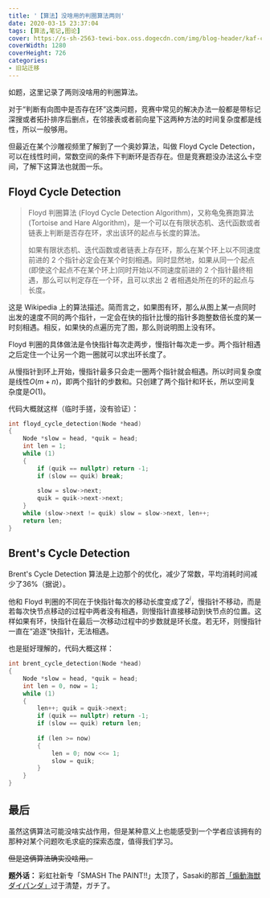 ```yaml
---
title: '【算法】没啥用的判圈算法两则'
date: 2020-03-15 23:37:04
tags: [算法,笔记,图论]
cover: https://s-sh-2563-tewi-box.oss.dogecdn.com/img/blog-header/kaf-city.jpg
coverWidth: 1280
coverHeight: 726
categories:
- 旧站迁移
---
```


如题，这里记录了两则没啥用的判圈算法。

<!-- more -->

对于“判断有向图中是否存在环”这类问题，竞赛中常见的解决办法一般都是带标记深搜或者拓扑排序后删点，在邻接表或者前向星下这两种方法的时间复杂度都是线性，所以一般够用。

但最近在某个沙雕视频里了解到了一个奥妙算法，叫做 Floyd Cycle Detection，可以在线性时间，常数空间的条件下判断环是否存在。但是竞赛题没办法这么卡空间，了解下这算法也就图一乐。

## Floyd Cycle Detection

> Floyd 判圈算法 (Floyd Cycle Detection Algorithm)，又称龟兔赛跑算法 (Tortoise and Hare Algorithm)，是一个可以在有限状态机、迭代函数或者链表上判断是否存在环，求出该环的起点与长度的算法。
>
> 如果有限状态机、迭代函数或者链表上存在环，那么在某个环上以不同速度前进的 2 个指针必定会在某个时刻相遇。同时显然地，如果从同一个起点(即使这个起点不在某个环上)同时开始以不同速度前进的 2 个指针最终相遇，那么可以判定存在一个环，且可以求出 2 者相遇处所在的环的起点与长度。

这是 Wikipedia 上的算法描述。简而言之，如果图有环，那么从图上某一点同时出发的速度不同的两个指针，一定会在快的指针比慢的指针多跑整数倍长度的某一时刻相遇。相反，如果快的点遍历完了图，那么则说明图上没有环。

Floyd 判圈的具体做法是令快指针每次走两步，慢指针每次走一步。两个指针相遇之后定住一个让另一个跑一圈就可以求出环长度了。

从慢指针到环上开始，慢指针最多只会走一圈两个指针就会相遇。所以时间复杂度是线性$O(m+n)$，即两个指针的步数和。只创建了两个指针和环长，所以空间复杂度是$O(1)$。

代码大概就这样（临时手搓，没有验证）：

```c++
int floyd_cycle_detection(Node *head)
{
    Node *slow = head, *quik = head;
    int len = 1;
    while (1)
    {
        if (quik == nullptr) return -1;
        if (slow == quik) break;
        
        slow = slow->next;
        quik = quik->next->next;
    }
    while (slow->next != quik) slow = slow->next, len++;
    return len;
}
```

## Brent's Cycle Detection

Brent's Cycle Detection 算法是上边那个的优化，减少了常数，平均消耗时间减少了36%（据说）。

他和 Floyd 判圈的不同在于快指针每次的移动长度变成了$2^i$，慢指针不移动，而是若每次快节点移动的过程中两者没有相遇，则慢指针直接移动到快节点的位置。这样如果有环，快指针在最后一次移动过程中的步数就是环长度。若无环，则慢指针一直在“追逐”快指针，无法相遇。

也是挺好理解的，代码大概这样：

```c++
int brent_cycle_detection(Node *head)
{
    Node *slow = head, *quik = head;
    int len = 0, now = 1;
    while (1)
    {
        len++; quik = quik->next;
        if (quik == nullptr) return -1;
        if (slow == quik) return len;
        
        if (len >= now)
        {
            len = 0; now <<= 1;
            slow = quik;
        }
    }
}
```

## 最后

虽然这俩算法可能没啥实战作用，但是某种意义上也能感受到一个学者应该拥有的那种对某个问题吹毛求疵的探索态度，值得我们学习。

~~但是这俩算法确实没啥用。~~

**题外话：** 彩虹社新专「SMASH The PAINT!!」太顶了，Sasaki的那首[「煽動海獣ダイパンダ」](https://www.bilibili.com/video/av93933353)过于清楚，ガチ了。

